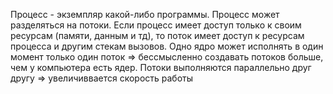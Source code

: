 Процесс - экземпляр какой-либо программы. Процесс может разделяться на потоки. 
Если процесс имеет доступ только к своим ресурсам (памяти, данным и тд), 
то поток имеет доступ к ресурсам процесса и другим стекам вызовов. 
Одно ядро может исполнять в один момент только один поток => бессмысленно создавать потоков больше, чем у компьютера есть ядер.
Потоки выполняются параллельно друг другу => увеличиввается скорость работы
